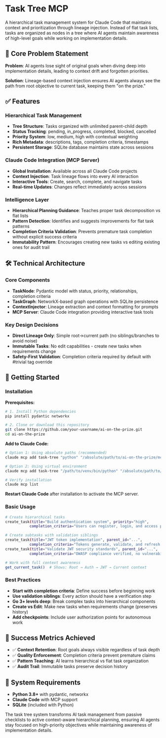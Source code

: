 # Task Tree MCP

A hierarchical task management system for Claude Code that maintains context and prioritization through lineage injection. Instead of flat task lists, tasks are organized as nodes in a tree where AI agents maintain awareness of high-level goals while working on implementation details.

## 🎯 Core Problem Statement

**Problem**: AI agents lose sight of original goals when diving deep into implementation details, leading to context drift and forgotten priorities.

**Solution**: Lineage-based context injection ensures AI agents always see the path from root objective to current task, keeping them "on the prize."

## ✅ Features

### **Hierarchical Task Management**
- **Tree Structure**: Tasks organized with unlimited parent-child depth
- **Status Tracking**: pending, in_progress, completed, blocked, cancelled
- **Priority System**: low, medium, high with contextual weighting
- **Rich Metadata**: descriptions, tags, completion criteria, timestamps
- **Persistent Storage**: SQLite database maintains state across sessions

### **Claude Code Integration (MCP Server)**
- **Global Installation**: Available across all Claude Code projects
- **Context Injection**: Task lineage flows into every AI interaction
- **Interactive Tools**: Create, search, complete, and navigate tasks
- **Real-time Updates**: Changes reflect immediately across sessions

### **Intelligence Layer**
- **Hierarchical Planning Guidance**: Teaches proper task decomposition vs flat lists
- **Pattern Detection**: Identifies and suggests improvements for flat task patterns
- **Completion Criteria Validation**: Prevents premature task completion without explicit success criteria
- **Immutability Pattern**: Encourages creating new tasks vs editing existing ones for audit trail

## 🛠️ Technical Architecture

### **Core Components**
- **TaskNode**: Pydantic model with status, priority, relationships, completion criteria
- **TaskGraph**: NetworkX-based graph operations with SQLite persistence
- **ContextInjector**: Lineage extraction and context formatting for prompts
- **MCP Server**: Claude Code integration providing interactive task tools

### **Key Design Decisions**
- **Direct Lineage Only**: Simple root→current path (no siblings/branches to avoid noise)
- **Immutable Tasks**: No edit capabilities - create new tasks when requirements change
- **Safety-First Validation**: Completion criteria required by default with #trivial tag override

## 🚀 Getting Started

### **Installation**

**Prerequisites:**
```bash
# 1. Install Python dependencies
pip install pydantic networkx

# 2. Clone or download this repository
git clone https://github.com/your-username/ai-on-the-prize.git
cd ai-on-the-prize
```

**Add to Claude Code:**
```bash
# Option 1: Using absolute paths (recommended)
claude mcp add task-tree "python" "/absolute/path/to/ai-on-the-prize/mcp_server/server.py" -s user

# Option 2: Using virtual environment
claude mcp add task-tree "/path/to/venv/bin/python" "/absolute/path/to/ai-on-the-prize/mcp_server/server.py" -s user

# Verify installation
claude mcp list
```

**Restart Claude Code** after installation to activate the MCP server.

### **Basic Usage**
```bash
# Create hierarchical tasks
create_task(title="Build authentication system", priority="high", 
           completion_criteria="Users can register, login, and access protected routes")

# Create subtasks with validation siblings
create_task(title="JWT token implementation", parent_id="...", 
           completion_criteria="Tokens generate, validate, and refresh correctly")
create_task(title="Validate JWT security standards", parent_id="...",
           completion_criteria="OWASP compliance verified, no vulnerabilities found")

# Work with full context awareness
get_current_task()  # Shows: Root → Auth → JWT → Current context
```

### **Best Practices**
- **Start with completion criteria**: Define success before beginning work
- **Use validation siblings**: Every action should have a verification step
- **Go 3+ levels deep**: Break complex tasks into hierarchical components
- **Create vs Edit**: Make new tasks when requirements change (preserves history)
- **Add checkpoints**: Include user authorization points for autonomous work

## 🎉 Success Metrics Achieved

- ✅ **Context Retention**: Root goals always visible regardless of task depth
- ✅ **Quality Enforcement**: Completion criteria prevent premature claims
- ✅ **Pattern Teaching**: AI learns hierarchical vs flat task organization
- ✅ **Audit Trail**: Immutable tasks preserve decision history

## 🔧 System Requirements

- **Python 3.8+** with pydantic, networkx
- **Claude Code** with MCP support
- **SQLite** (included with Python)

The task tree system transforms AI task management from passive checklists to active context-aware hierarchical planning, ensuring AI agents stay focused on high-priority objectives while maintaining awareness of implementation details.
